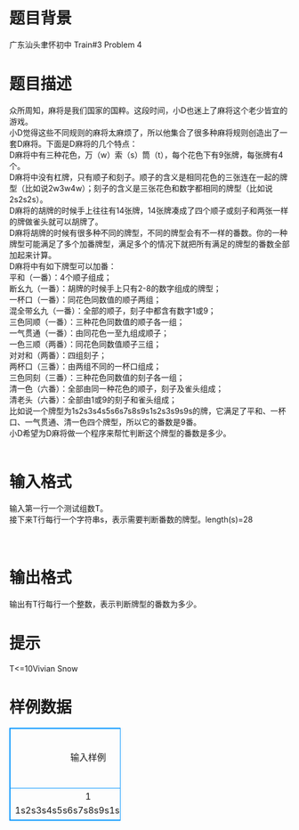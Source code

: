 # 

 
 # 题目背景 
广东汕头聿怀初中&nbsp;Train#3&nbsp;Problem&nbsp;4<BR> 

 
 # 题目描述 
众所周知，麻将是我们国家的国粹。这段时间，小D也迷上了麻将这个老少皆宜的游戏。<BR>小D觉得这些不同规则的麻将太麻烦了，所以他集合了很多种麻将规则创造出了一套D麻将。下面是D麻将的几个特点：<BR>D麻将中有三种花色，万（w）索（s）筒（t），每个花色下有9张牌，每张牌有4个。<BR>D麻将中没有杠牌，只有顺子和刻子。顺子的含义是相同花色的三张连在一起的牌型（比如说2w3w4w）；刻子的含义是三张花色和数字都相同的牌型（比如说2s2s2s）。<BR>D麻将的胡牌的时候手上往往有14张牌，14张牌凑成了四个顺子或刻子和两张一样的牌做雀头就可以胡牌了。<BR>D麻将胡牌的时候有很多种不同的牌型，不同的牌型会有不一样的番数。你的一种牌型可能满足了多个加番牌型，满足多个的情况下就把所有满足的牌型的番数全部加起来计算。<BR>D麻将中有如下牌型可以加番：<BR>平和（一番）：4个顺子组成；<BR>断幺九（一番）：胡牌的时候手上只有2-8的数字组成的牌型；<BR>一杯口（一番）：同花色同数值的顺子两组；<BR>混全带幺九（一番）：全部的顺子，刻子中都含有数字1或9；<BR>三色同顺（一番）：三种花色同数值的顺子各一组；<BR>一气贯通（一番）：由同花色一至九组成顺子；<BR>一色三顺（两番）：同花色同数值顺子三组；<BR>对对和（两番）：四组刻子；<BR>两杯口（三番）：由两组不同的一杯口组成；<BR>三色同刻（三番）：三种花色同数值的刻子各一组；<BR>清一色（六番）：全部由同一种花色的顺子，刻子及雀头组成；<BR>清老头（六番）：全部由1或9的刻子和雀头组成；<BR>比如说一个牌型为1s2s3s4s5s6s7s8s9s1s2s3s9s9s的牌，它满足了平和、一杯口、一气贯通、清一色四个牌型，所以它的番数是9番。<BR>小D希望为D麻将做一个程序来帮忙判断这个牌型的番数是多少。<BR><BR> 

 
 # 输入格式 
输入第一行一个测试组数T。<BR>接下来T行每行一个字符串s，表示需要判断番数的牌型。length(s)=28<BR><BR><BR> 

 
 # 输出格式 
输出有T行每行一个整数，表示判断牌型的番数为多少。<BR> 

 
 # 提示 
T&lt;=10Vivian&nbsp;Snow<BR> 
# 样例数据
<style>
        table,table tr th, table tr td { border:1px solid #0094ff; }
        table { width: 200px; min-height: 25px; line-height: 25px; text-align: center; border-collapse: collapse;}   
    </style>
<table>
	<tr>
		<td>输入样例</td>
		<td>输出样例</td>
	</tr>
<tr><td>1
1s2s3s4s5s6s7s8s9s1s2s3s9s9s


</td><td>9
</td></tr></table>
